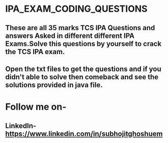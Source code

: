 # IPA_EXAM_CODING_QUESTIONS
## These are all 35 marks TCS IPA Questions and answers Asked in different different IPA Exams.Solve this questions by yourself to crack the TCS IPA exam.
## Open the txt files to get the questions and if you didn't able to solve then comeback and see the solutions provided in java file.

# Follow me on-
## LinkedIn- https://www.linkedin.com/in/subhojitghoshuem  


